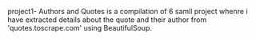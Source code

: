project1- Authors and Quotes is a compilation of 6 samll project whenre i have extracted details about the quote and their author from 'quotes.toscrape.com' using BeautifulSoup.
